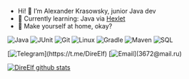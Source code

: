 - Hi! 👋 I’m Alexander Krasowsky, junior Java dev
- 🌱 Currently learning: Java via [Hexlet](https://hexlet.io)
- 🎁 Make yourself at home, okay?


![Java](https://img.shields.io/badge/-Java-003f5c?style=for-the-badge&logo=)
![JUnit](https://img.shields.io/badge/-JUnit-003f5c?style=for-the-badge&logo=)
![Git](https://img.shields.io/badge/-Git-003f5c?style=for-the-badge&logo=)
![Linux](https://img.shields.io/badge/-Linux-003f5c?style=for-the-badge&logo=)
![Gradle](https://img.shields.io/badge/-Gradle-003f5c?style=for-the-badge&logo=)
![Maven](https://img.shields.io/badge/-Maven-003f5c?style=for-the-badge&logo=)
![SQL](https://img.shields.io/badge/-SQL-003f5c?style=for-the-badge&logo=)



[![Telegram](https://img.shields.io/badge/-Telegram-003f5c?)](https://t.me/DireElf)
[![Email](https://img.shields.io/badge/-Email-003f5c?)](3672@mail.ru)


[![DireElf github stats](https://github-readme-stats.vercel.app/api?username=direelf&show_icons=true&theme=tokyonight)](https://github.com/DireElf?tab=repositories)

<!---
DireElf/DireElf is a ✨ special ✨ repository because its `README.md` (this file) appears on your GitHub profile.
You can click the Preview link to take a look at your changes.
--->
